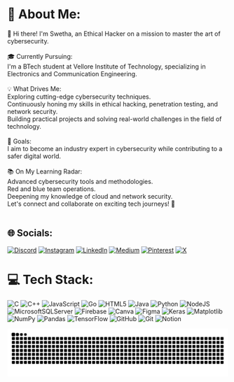 # 💫 About Me:
👋 Hi there! I'm Swetha, an Ethical Hacker on a mission to master the art of cybersecurity.<br><br>🎓 Currently Pursuing:<br>I'm a BTech student at Vellore Institute of Technology, specializing in Electronics and Communication Engineering.<br><br>💡 What Drives Me:<br>Exploring cutting-edge cybersecurity techniques.<br>Continuously honing my skills in ethical hacking, penetration testing, and network security.<br>Building practical projects and solving real-world challenges in the field of technology.<br><br>🌟 Goals:<br>I aim to become an industry expert in cybersecurity while contributing to a safer digital world.<br><br>📚 On My Learning Radar:<br>Advanced cybersecurity tools and methodologies.<br>Red and blue team operations.<br>Deepening my knowledge of cloud and network security.<br>Let's connect and collaborate on exciting tech journeys! 🚀<br><br>

## 🌐 Socials:
[![Discord](https://img.shields.io/badge/Discord-%237289DA.svg?logo=discord&logoColor=white&style=for-the-badge)](https://discord.gg/swetha0132) 
[![Instagram](https://img.shields.io/badge/Instagram-%23E4405F.svg?logo=Instagram&logoColor=white&style=for-the-badge)](https://instagram.com/swethas_274) 
[![LinkedIn](https://img.shields.io/badge/LinkedIn-%230077B5.svg?logo=linkedin&logoColor=white&style=for-the-badge)](https://linkedin.com/in/swethas274) 
[![Medium](https://img.shields.io/badge/Medium-12100E?logo=medium&logoColor=white&style=for-the-badge)](https://medium.com/@swethas274) 
[![Pinterest](https://img.shields.io/badge/Pinterest-%23E60023.svg?logo=Pinterest&logoColor=white&style=for-the-badge)](https://pinterest.com/swethas274) 
[![X](https://img.shields.io/badge/X-black.svg?logo=X&logoColor=white&style=for-the-badge)](https://x.com/swethas274) 

# 💻 Tech Stack:
![C](https://img.shields.io/badge/c-%2300599C.svg?style=for-the-badge&logo=c&logoColor=white) 
![C++](https://img.shields.io/badge/c++-%2300599C.svg?style=for-the-badge&logo=c%2B%2B&logoColor=white) 
![JavaScript](https://img.shields.io/badge/javascript-%23323330.svg?style=for-the-badge&logo=javascript&logoColor=%23F7DF1E) 
![Go](https://img.shields.io/badge/go-%2300ADD8.svg?style=for-the-badge&logo=go&logoColor=white) 
![HTML5](https://img.shields.io/badge/html5-%23E34F26.svg?style=for-the-badge&logo=html5&logoColor=white) 
![Java](https://img.shields.io/badge/java-%23ED8B00.svg?style=for-the-badge&logo=openjdk&logoColor=white) 
![Python](https://img.shields.io/badge/python-3670A0?style=for-the-badge&logo=python&logoColor=ffdd54) 
![NodeJS](https://img.shields.io/badge/node.js-6DA55F?style=for-the-badge&logo=node.js&logoColor=white) 
![MicrosoftSQLServer](https://img.shields.io/badge/Microsoft%20SQL%20Server-CC2927?style=for-the-badge&logo=microsoft%20sql%20server&logoColor=white) 
![Firebase](https://img.shields.io/badge/firebase-a08021?style=for-the-badge&logo=firebase&logoColor=ffcd34) 
![Canva](https://img.shields.io/badge/Canva-%2300C4CC.svg?style=for-the-badge&logo=Canva&logoColor=white) 
![Figma](https://img.shields.io/badge/figma-%23F24E1E.svg?style=for-the-badge&logo=figma&logoColor=white) 
![Keras](https://img.shields.io/badge/Keras-%23D00000.svg?style=for-the-badge&logo=Keras&logoColor=white) 
![Matplotlib](https://img.shields.io/badge/Matplotlib-%23ffffff.svg?style=for-the-badge&logo=Matplotlib&logoColor=black) 
![NumPy](https://img.shields.io/badge/numpy-%23013243.svg?style=for-the-badge&logo=numpy&logoColor=white) 
![Pandas](https://img.shields.io/badge/pandas-%23150458.svg?style=for-the-badge&logo=pandas&logoColor=white) 
![TensorFlow](https://img.shields.io/badge/TensorFlow-%23FF6F00.svg?style=for-the-badge&logo=TensorFlow&logoColor=white) 
![GitHub](https://img.shields.io/badge/github-%23121011.svg?style=for-the-badge&logo=github&logoColor=white) 
![Git](https://img.shields.io/badge/git-%23F05033.svg?style=for-the-badge&logo=git&logoColor=white) 
![Notion](https://img.shields.io/badge/Notion-%23000000.svg?style=for-the-badge&logo=notion&logoColor=white)

<picture>
  <source media="(prefers-color-scheme: dark)" srcset="https://raw.githubusercontent.com/swethas274/swethas274/output/github-snake-dark.svg" />
  <source media="(prefers-color-scheme: light)" srcset="https://raw.githubusercontent.com/swethas274/swethas274/output/github-snake.svg" />
  <img alt="github-snake" src="https://raw.githubusercontent.com/swethas274/swethas274/output/github-snake.svg" />
</picture>

